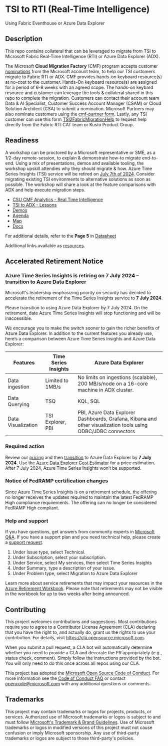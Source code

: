 # TSI to RTI (Real-Time Intelligence)
Using Fabric Eventhouse or Azure Data Explorer

## Description
This repo contains collateral that can be leveraged to migrate from TSI to Microsoft Fabric Real-Time Intelligence (RTI) or Azure Data Explorer (ADX). 

The Microsoft **Cloud Migration Factory** (CMF) program accepts customer [nominations](https://aka.ms/cmf) from the Microsoft account team, to help our TSI customers migrate to Fabric RTI or ADX. CMF provides hands-on keyboard resource(s) at no-cost to the customer. Hands-On keyboard resource(s) are assigned for a period of 6-8 weeks with an agreed scope. The hands-on keybard resource and customer can leverage the tools & collateral shared in this repo to complete the migration. Customers can contact their account team Data & AI Specialist, Customer Success Account Manager (CSAM) or Cloud Solution Architect (CSA) to submit a nomination. Microsoft Partners may also nominate customers using the [cmf-partner form](https://aka.ms/cmf-partner). Lastly, any TSI customer can use this form [TSI2FabricMigrationHelp](https://aka.ms/TSI2FabricMigrationHelp) to request help directly from the Fabric RTI CAT team or Kusto Product Group.  

## Readiness
A workshop can be proctored by a Microsoft representative or SME, as a 1/2-day remote-session, to explain & demonstrate how-to migrate end-to-end. Using a mix of presentations, demos and available tooling, the workshop upskill attendies why they should migrate & how. Azure Time Series Insights (TSI) service will be retired on [July 7th of 2024](https://learn.microsoft.com/azure/time-series-insights/migration-to-fabric). Consider migrating existing TSI environments to alternative solutions as soon as possible. The workshop will share a look at the feature comparisons with ADX and help execute migration steps.

- [CSU CMF Analytics - Real Time Intelligence](PPTs/CSU%20CMF%20Analytics%20-%20Real%20Time%20Intelligence.pdf)
- [TSI to ADX - Lessons](PPTs/TSI%20to%20ADX%20-%20Lessons.pptx)
- [Demos](PPTs/Demos.md)
- [Agenda](PPTs/Agenda.md)
- [Map](PPTs/Map.md)
- [Docs](https://learn.microsoft.com/azure/time-series-insights/migration-to-fabric)

For additional details, refer to the **Page 5** in [Datasheet](PPTs/Datasheet-CIP-ADX-Onboarding.pdf)

Additional links available as [resources](resources.md).

## Accelerated Retirement Notice
### Azure Time Series Insights is retiring on 7 July 2024 – transition to Azure Data Explorer 

Microsoft's leadership emphasizing priority on security has decided to accelerate the retirement of the Time Series Insights service to **7 July 2024**.

Please transition to using Azure Data Explorer by 7 July 2024. On the retirement, date Azure Time Series Insights will stop functioning and will be inaccessible.

We encourage you to make the switch sooner to gain the richer benefits of Azure Data Explorer. In addition to the current features you already use, here’s a comparison between Azure Time Series Insights and Azure Data Explorer:

| Features	| Time Series Insights |	Azure Data Explorer |
| --- | --- | --- |
| Data ingestion	| Limited to 1MB/s	| No limits on ingestions (scalable), 200 MB/s/node on a 16-core machine in ADX cluster.|
| Data Querying	| TSQ | KQL, SQL |
| Data Visualization | TSI Explorer, PBI | PBI, Azure Data Explorer Dashboards, Grafana, Kibana and other visualization tools using ODBC/JDBC connectors |

### Required action 
Review our [pricing](https://azure.microsoft.com/pricing/details/data-explorer/) and then [transition](https://learn.microsoft.com/azure/time-series-insights/migration-to-adx) to Azure Data Explorer by **7 July 2024**. Use the [Azure Data Explorer Cost Estimator](https://dataexplorer.azure.com/AzureDataExplorerCostEstimator.html) for a price estimation. After 7 July 2024, Azure Time Series Insights won’t be supported. 

### Notice of FedRAMP certification changes 
Since Azure Time Series Insights is on a retirement schedule, the offering no longer receives the updates required to maintain the latest FedRAMP High compliance requirements. The offering can no longer be considered FedRAMP High compliant.

### Help and support 
If you have questions, get answers from community experts in [Microsoft Q&A](https://learn.microsoft.com/answers/tags/188/azure-time-series-insights). If you have a support plan and you need technical help, please create a [support request](https://portal.azure.com/#view/Microsoft_Azure_Support/HelpAndSupportBlade/~/overview). 
1.	Under Issue type, select Technical.
2.	Under Subscription, select your subscription.
3.	Under Service, select My services, then select Time Series Insights
4.	Under Summary, type a description of your issue.
5.	Under Problem type, select Migration to Azure Data Explorer

Learn more about service retirements that may impact your resources in the [Azure Retirement Workbook](https://aka.ms/ServicesRetirementWorkbook). Please note that retirements may not be visible in the workbook for up to two weeks after being announced.



## Contributing

This project welcomes contributions and suggestions.  Most contributions require you to agree to a
Contributor License Agreement (CLA) declaring that you have the right to, and actually do, grant us
the rights to use your contribution. For details, visit https://cla.opensource.microsoft.com.

When you submit a pull request, a CLA bot will automatically determine whether you need to provide
a CLA and decorate the PR appropriately (e.g., status check, comment). Simply follow the instructions
provided by the bot. You will only need to do this once across all repos using our CLA.

This project has adopted the [Microsoft Open Source Code of Conduct](https://opensource.microsoft.com/codeofconduct/).
For more information see the [Code of Conduct FAQ](https://opensource.microsoft.com/codeofconduct/faq/) or
contact [opencode@microsoft.com](mailto:opencode@microsoft.com) with any additional questions or comments.

## Trademarks

This project may contain trademarks or logos for projects, products, or services. Authorized use of Microsoft 
trademarks or logos is subject to and must follow 
[Microsoft's Trademark & Brand Guidelines](https://www.microsoft.com/en-us/legal/intellectualproperty/trademarks/usage/general).
Use of Microsoft trademarks or logos in modified versions of this project must not cause confusion or imply Microsoft sponsorship.
Any use of third-party trademarks or logos are subject to those third-party's policies.
